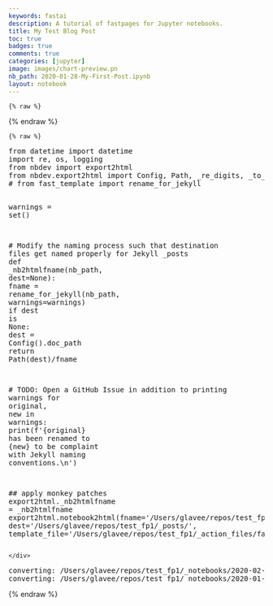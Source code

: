 ```yaml
---
keywords: fastai
description: A tutorial of fastpages for Jupyter notebooks.
title: My Test Blog Post
toc: true 
badges: true
comments: true
categories: [jupyter]
image: images/chart-preview.pn
nb_path: 2020-01-28-My-First-Post.ipynb
layout: notebook
---
```


<!--
#################################################
### THIS FILE WAS AUTOGENERATED! DO NOT EDIT! ###
#################################################
# file to edit: 2020-01-28-My-First-Post.ipynb
-->

<div class="container" id="notebook-container">
        
    {% raw %}
    
<div class="cell border-box-sizing code_cell rendered">

</div>
    {% endraw %}

    {% raw %}
    
<div class="cell border-box-sizing code_cell rendered">
<div class="input">

<div class="inner_cell">
    <div class="input_area">
<div class=" highlight hl-ipython3"><pre><span></span><span class="kn">from</span> <span class="nn">datetime</span> <span class="k">import</span> <span class="n">datetime</span>
<span class="kn">import</span> <span class="nn">re</span><span class="o">,</span> <span class="nn">os</span><span class="o">,</span> <span class="nn">logging</span>
<span class="kn">from</span> <span class="nn">nbdev</span> <span class="k">import</span> <span class="n">export2html</span>
<span class="kn">from</span> <span class="nn">nbdev.export2html</span> <span class="k">import</span> <span class="n">Config</span><span class="p">,</span> <span class="n">Path</span><span class="p">,</span> <span class="n">_re_digits</span><span class="p">,</span> <span class="n">_to_html</span><span class="p">,</span> <span class="n">_re_block_notes</span>
<span class="c1"># from fast_template import rename_for_jekyll</span>

<span class="n">warnings</span> <span class="o">=</span> <span class="nb">set</span><span class="p">()</span>
    
<span class="c1"># Modify the naming process such that destination files get named properly for Jekyll _posts</span>
<span class="k">def</span> <span class="nf">_nb2htmlfname</span><span class="p">(</span><span class="n">nb_path</span><span class="p">,</span> <span class="n">dest</span><span class="o">=</span><span class="kc">None</span><span class="p">):</span> 
    <span class="n">fname</span> <span class="o">=</span> <span class="n">rename_for_jekyll</span><span class="p">(</span><span class="n">nb_path</span><span class="p">,</span> <span class="n">warnings</span><span class="o">=</span><span class="n">warnings</span><span class="p">)</span>
    <span class="k">if</span> <span class="n">dest</span> <span class="ow">is</span> <span class="kc">None</span><span class="p">:</span> <span class="n">dest</span> <span class="o">=</span> <span class="n">Config</span><span class="p">()</span><span class="o">.</span><span class="n">doc_path</span>
    <span class="k">return</span> <span class="n">Path</span><span class="p">(</span><span class="n">dest</span><span class="p">)</span><span class="o">/</span><span class="n">fname</span>

<span class="c1"># TODO: Open a GitHub Issue in addition to printing warnings</span>
<span class="k">for</span> <span class="n">original</span><span class="p">,</span> <span class="n">new</span> <span class="ow">in</span> <span class="n">warnings</span><span class="p">:</span>
    <span class="nb">print</span><span class="p">(</span><span class="n">f</span><span class="s1">&#39;</span><span class="si">{original}</span><span class="s1"> has been renamed to </span><span class="si">{new}</span><span class="s1"> to be complaint with Jekyll naming conventions.</span><span class="se">\n</span><span class="s1">&#39;</span><span class="p">)</span>
    
<span class="c1">## apply monkey patches</span>
<span class="n">export2html</span><span class="o">.</span><span class="n">_nb2htmlfname</span> <span class="o">=</span> <span class="n">_nb2htmlfname</span>
<span class="n">export2html</span><span class="o">.</span><span class="n">notebook2html</span><span class="p">(</span><span class="n">fname</span><span class="o">=</span><span class="s1">&#39;/Users/glavee/repos/test_fp1/_notebooks/*.ipynb&#39;</span><span class="p">,</span>
                          <span class="n">dest</span><span class="o">=</span><span class="s1">&#39;/Users/glavee/repos/test_fp1/_posts/&#39;</span><span class="p">,</span> 
                          <span class="n">template_file</span><span class="o">=</span><span class="s1">&#39;/Users/glavee/repos/test_fp1/_action_files/fastpages.tpl&#39;</span><span class="p">,)</span>
</pre></div>

    </div>
</div>
</div>

<div class="output_wrapper">
<div class="output">

<div class="output_area">

<div class="output_subarea output_stream output_stdout output_text">
<pre>converting: /Users/glavee/repos/test_fp1/_notebooks/2020-02-20-test.ipynb
converting: /Users/glavee/repos/test_fp1/_notebooks/2020-01-28-My-First-Post.ipynb
</pre>
</div>
</div>

</div>
</div>

</div>
    {% endraw %}

</div>
 

